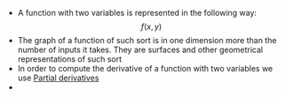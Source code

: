 
+ A function with two variables is represented in the following way: 
$$
f(x,y)
$$
+ The graph of a function of such sort is in one dimension more than the number of inputs it takes. They are surfaces and other geometrical representations of such sort
+ In order to compute the derivative of a function with two variables we use [Partial derivatives](Partial%20derivatives.md)
+ 